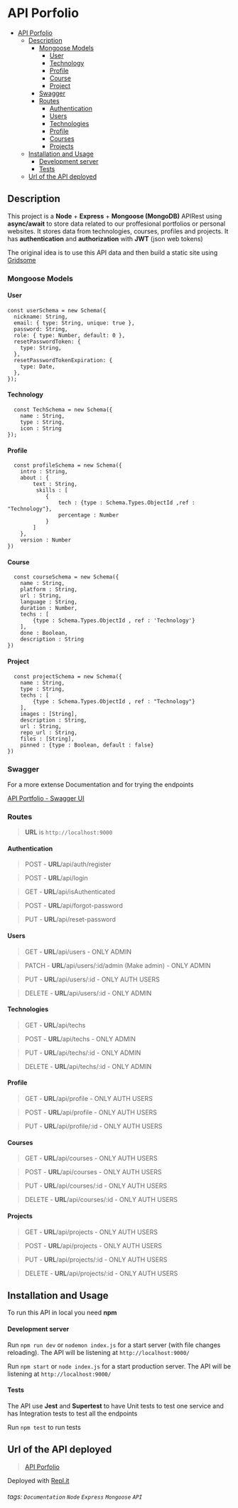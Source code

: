 # API Porfolio

- [API Porfolio](#api-porfolio)
  - [Description](#description)
    - [Mongoose Models](#mongoose-models)
      - [User](#user)
      - [Technology](#technology)
      - [Profile](#profile)
      - [Course](#course)
      - [Project](#project)
    - [Swagger](#swagger)
    - [Routes](#routes)
      - [Authentication](#authentication)
      - [Users](#users)
      - [Technologies](#technologies)
      - [Profile](#profile-1)
      - [Courses](#courses)
      - [Projects](#projects)
  - [Installation and Usage](#installation-and-usage)
    - [Development server](#development-server)
    - [Tests](#tests)
  - [Url of the API deployed](#url-of-the-api-deployed)

## Description

This project is a **Node** + **Express** + **Mongoose (MongoDB)** APIRest using **async/await**
to store data related to our proffesional portfolios or personal websites. It stores data from technologies, courses, profiles and projects. It has **authentication** and **authorization** with **JWT** (json web tokens)

The original idea is to use this API data and then build a static site using [Gridsome](https://gridsome.org/)

### Mongoose Models

#### User

```gherkin=
const userSchema = new Schema({
  nickname: String,
  email: { type: String, unique: true },
  password: String,
  role: { type: Number, default: 0 },
  resetPasswordToken: {
    type: String,
  },
  resetPasswordTokenExpiration: {
    type: Date,
  },
});
```

#### Technology

```gherkin=
  const TechSchema = new Schema({
    name : String,
    type : String,
    icon : String
});
```

#### Profile

```gherkin=
  const profileSchema = new Schema({
    intro : String,
    about : {
        text : String,
         skills : [
            {
                tech : {type : Schema.Types.ObjectId ,ref : "Technology"},
                percentage : Number
            }
        ]
    },
    version : Number
})
```

#### Course

```gherkin=
  const courseSchema = new Schema({
    name : String,
    platform : String,
    url : String,
    language : String,
    duration : Number,
    techs : [
        {type : Schema.Types.ObjectId , ref : 'Technology'}
    ],
    done : Boolean,
    description : String
})
```

#### Project

```gherkin=
  const projectSchema = new Schema({
    name : String,
    type : String,
    techs : [
        {type : Schema.Types.ObjectId , ref : "Technology"}
    ],
    images : [String],
    description : String,
    url : String,
    repo_url : String,
    files : [String],
    pinned : {type : Boolean, default : false}
})
```

### Swagger

For a more extense Documentation and for trying the endpoints

[API Portfolio - Swagger UI](https://api-node-portfolio.omarpv.repl.co/api-docs)

### Routes

> **URL** is `http://localhost:9000`

#### Authentication

> POST - **URL**/api/auth/register

> POST - **URL**/api/login

> GET - **URL**/api/isAuthenticated

> POST - **URL**/api/forgot-password

> PUT - **URL**/api/reset-password

#### Users

> GET - **URL**/api/users - ONLY ADMIN

> PATCH - **URL**/api/users/:id/admin (Make admin) - ONLY ADMIN

> PUT - **URL**/api/users/:id - ONLY AUTH USERS

> DELETE - **URL**/api/users/:id - ONLY ADMIN

#### Technologies

> GET - **URL**/api/techs

> POST - **URL**/api/techs - ONLY ADMIN

> PUT - **URL**/api/techs/:id - ONLY ADMIN

> DELETE - **URL**/api/techs/:id - ONLY ADMIN

#### Profile

> GET - **URL**/api/profile - ONLY AUTH USERS

> POST - **URL**/api/profile - ONLY AUTH USERS

> PUT - **URL**/api/profile/:id - ONLY AUTH USERS

#### Courses

> GET - **URL**/api/courses - ONLY AUTH USERS

> POST - **URL**/api/courses - ONLY AUTH USERS

> PUT - **URL**/api/courses/:id - ONLY AUTH USERS

> DELETE - **URL**/api/courses/:id - ONLY AUTH USERS

#### Projects

> GET - **URL**/api/projects - ONLY AUTH USERS

> POST - **URL**/api/projects - ONLY AUTH USERS

> PUT - **URL**/api/projects/:id - ONLY AUTH USERS

> DELETE - **URL**/api/projects/:id - ONLY AUTH USERS

## Installation and Usage

To run this API in local you need **npm**

#### Development server

Run `npm run dev` or `nodemon index.js` for a start server (with file changes reloading). The API will be listening at `http://localhost:9000/`

Run `npm start` or `node index.js` for a start production server. The API will be listening at `http://localhost:9000/`

#### Tests

The API use **Jest** and **Supertest** to have Unit tests to test one service and has Integration tests to test all the endpoints

Run `npm test` to run tests

## Url of the API deployed

> [API Porfolio](https://api-node-portfolio.omarpv.repl.co/)

Deployed with [Repl.it](https://repl.it/)

###### tags: `Documentation` `Node` `Express` `Mongoose` `API`
